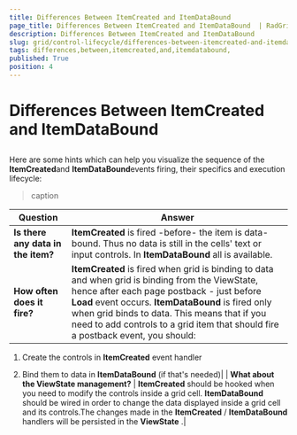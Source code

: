 ```yaml
---
title: Differences Between ItemCreated and ItemDataBound 
page_title: Differences Between ItemCreated and ItemDataBound  | RadGrid for ASP.NET AJAX Documentation
description: Differences Between ItemCreated and ItemDataBound 
slug: grid/control-lifecycle/differences-between-itemcreated-and-itemdatabound-
tags: differences,between,itemcreated,and,itemdatabound,
published: True
position: 4
---
```


# Differences Between ItemCreated and ItemDataBound 



## 

Here are some hints which can help you visualize the sequence of the **ItemCreated**and **ItemDataBound**events firing, their specifics and execution lifecycle:




>caption  

|  **Question**  |  **Answer**  |
| ------ | ------ |
| **Is there any data in the item?** | **ItemCreated** is fired -before- the item is data-bound. Thus no data is still in the cells' text or input controls. In **ItemDataBound** all is available.|
| **How often does it fire?** | **ItemCreated** is fired when grid is binding to data and when grid is binding from the ViewState, hence after each page postback - just before **Load** event occurs. **ItemDataBound** is fired only when grid binds to data. This means that if you need to add controls to a grid item that should fire a postback event, you should:

1. Create the controls in **ItemCreated** event handler

1. Bind them to data in **ItemDataBound** (if that's needed)|
| **What about the ViewState management?** | **ItemCreated** should be hooked when you need to modify the controls inside a grid cell. **ItemDataBound** should be wired in order to change the data displayed inside a grid cell and its controls.The changes made in the **ItemCreated** / **ItemDataBound** handlers will be persisted in the **ViewState** .|
